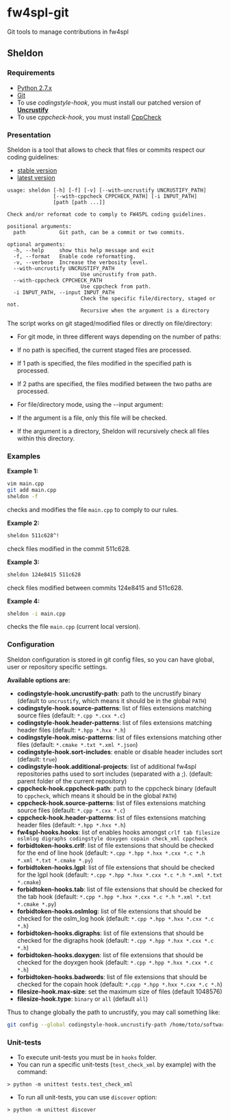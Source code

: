 # fw4spl-git
Git tools to manage contributions in fw4spl

## Sheldon

### Requirements

* [Python 2.7.x](https://www.python.org/downloads/)
* [Git](https://git-scm.com/)
* To use *codingstyle-hook*, you must install our patched version of **[Uncrustify](https://github.com/fw4spl-org/uncrustify/releases)**
* To use *cppcheck-hook*, you must install [CppCheck](http://cppcheck.sourceforge.net/)

### Presentation

Sheldon is a tool that allows to check that files or commits respect our coding guidelines:
 - [stable version](http://fw4spl.readthedocs.org/en/master/CodingStyle/index.html)
 - [latest version](http://fw4spl.readthedocs.org/en/dev/CodingStyle/index.html)

```
usage: sheldon [-h] [-f] [-v] [--with-uncrustify UNCRUSTIFY_PATH]
               [--with-cppcheck CPPCHECK_PATH] [-i INPUT_PATH]
               [path [path ...]]

Check and/or reformat code to comply to FW4SPL coding guidelines.

positional arguments:
  path           Git path, can be a commit or two commits.

optional arguments:
  -h, --help     show this help message and exit
  -f, --format   Enable code reformatting.
  -v, --verbose  Increase the verbosity level.
  --with-uncrustify UNCRUSTIFY_PATH
                        Use uncrustify from path.
  --with-cppcheck CPPCHECK_PATH
                        Use cppcheck from path.
  -i INPUT_PATH, --input INPUT_PATH
                        Check the specific file/directory, staged or not.
                        Recursive when the argument is a directory
```

The script works on git staged/modified files or directly on file/directory:

- For git mode, in three different ways depending on the number of paths:
 - If no path is specified, the current staged files are processed.
 - If 1 path is specified, the files modified in the specified path is processed.
 - If 2 paths are specified, the files modified between the two paths are processed.


- For file/directory mode, using the --input argument:
 - If the argument is a file, only this file will be checked.
 - If the argument is a directory, Sheldon will recursively check all files within this directory.

### Examples

**Example 1:**

```sh
vim main.cpp
git add main.cpp
sheldon -f
```

checks and modifies the file `main.cpp` to comply to our rules.

**Example 2:**

```sh
sheldon 511c628^!
```

check files modified in the commit 511c628.

**Example 3:**

```sh
sheldon 124e8415 511c628
```

check files modified between commits 124e8415 and 511c628.

**Example 4:**

```sh
sheldon -i main.cpp
```

checks the file `main.cpp` (current local version).

### Configuration

Sheldon configuration is stored in git config files, so you can have global,
user or repository specific settings.

**Available options are:**

- **codingstyle-hook.uncrustify-path**: path to the uncrustify binary (default to `uncrustify`, which means it should be in the global `PATH`)
- **codingstyle-hook.source-patterns**: list of files extensions matching source files (default: `*.cpp *.cxx *.c`)
- **codingstyle-hook.header-patterns**: list of files extensions matching header files (default: `*.hpp *.hxx *.h`)
- **codingstyle-hook.misc-patterns**: list of files extensions matching other files (default: `*.cmake *.txt *.xml *.json`)
- **codingstyle-hook.sort-includes**: enable or disable header includes sort (default: `true`)
- **codingstyle-hook.additional-projects**: list of additional fw4spl repositories paths used to sort includes (separated with a ;). (default: parent folder of the current repository)
- **cppcheck-hook.cppcheck-path**: path to the cppcheck binary (default to `cppcheck`, which means it should be in the global `PATH`)
- **cppcheck-hook.source-patterns**: list of files extensions matching source files (default: `*.cpp *.cxx *.c`)
- **cppcheck-hook.header-patterns**: list of files extensions matching header files (default: `*.hpp *.hxx *.h`)
- **fw4spl-hooks.hooks**: list of enables hooks amongst `crlf tab filesize oslmlog digraphs codingstyle doxygen copain check_xml cppcheck`
- **forbidtoken-hooks.crlf**: list of file extensions that should be checked for
the end of line hook (default: `*.cpp *.hpp *.hxx *.cxx *.c *.h *.xml *.txt *.cmake *.py`)
- **forbidtoken-hooks.lgpl**: list of file extensions that should be checked for
the lgpl hook  (default: `*.cpp *.hpp *.hxx *.cxx *.c *.h *.xml *.txt *.cmake`)
- **forbidtoken-hooks.tab**: list of file extensions that should be checked for
the tab hook  (default: `*.cpp *.hpp *.hxx *.cxx *.c *.h *.xml *.txt *.cmake *.py`)
- **forbidtoken-hooks.oslmlog**: list of file extensions that should be checked for
the oslm_log hook (default: `*.cpp *.hpp *.hxx *.cxx *.c *.h`)
- **forbidtoken-hooks.digraphs**: list of file extensions that should be checked for
the digraphs hook (default: `*.cpp *.hpp *.hxx *.cxx *.c *.h`)
- **forbidtoken-hooks.doxygen**: list of file extensions that should be checked for
the doyxgen hook (default: `*.cpp *.hpp *.hxx *.cxx *.c *.h`)
- **forbidtoken-hooks.badwords**: list of file extensions that should be checked for
the copain hook (default: `*.cpp *.hpp *.hxx *.cxx *.c *.h`)
- **filesize-hook.max-size**: set the maximum size of files (default 1048576)
- **filesize-hook.type**: `binary` or `all` (default `all`)

Thus to change globally the path to uncrustify, you may call something like:
```bash
git config --global codingstyle-hook.uncrustify-path /home/toto/software/uncrustify/bin/uncrustify
```

### Unit-tests

- To execute unit-tests you must be in `hooks` folder.
- You can run a specific unit-tests (`test_check_xml` by example) with the command:

```
> python -m unittest tests.test_check_xml
```

- To run all unit-tests, you can use `discover` option:

```
> python -m unittest discover
```
